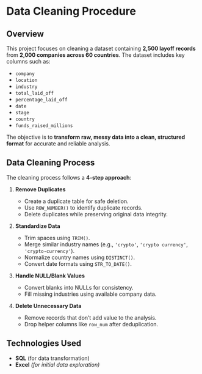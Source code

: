 # Data Cleaning Procedure

## Overview
This project focuses on cleaning a dataset containing **2,500 layoff records** from **2,000 companies across 60 countries**. The dataset includes key columns such as:

- `company`
- `location`
- `industry`
- `total_laid_off`
- `percentage_laid_off`
- `date`
- `stage`
- `country`
- `funds_raised_millions`

The objective is to **transform raw, messy data into a clean, structured format** for accurate and reliable analysis.

## Data Cleaning Process
The cleaning process follows a **4-step approach**:

1. **Remove Duplicates**  
   - Create a duplicate table for safe deletion.
   - Use `ROW_NUMBER()` to identify duplicate records.
   - Delete duplicates while preserving original data integrity.

2. **Standardize Data**  
   - Trim spaces using `TRIM()`.
   - Merge similar industry names (e.g., `'crypto'`, `'crypto currency'`, `'crypto-currency'`).
   - Normalize country names using `DISTINCT()`.
   - Convert date formats using `STR_TO_DATE()`.

3. **Handle NULL/Blank Values**  
   - Convert blanks into NULLs for consistency.
   - Fill missing industries using available company data.

4. **Delete Unnecessary Data**  
   - Remove records that don’t add value to the analysis.
   - Drop helper columns like `row_num` after deduplication.

## Technologies Used
- **SQL** (for data transformation)
- **Excel** *(for initial data exploration)*

